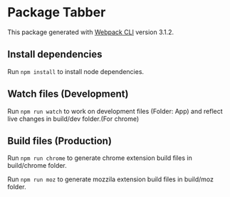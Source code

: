 # Package Tabber

This package generated with [Webpack CLI](https://webpack.js.org/) version 3.1.2.

## Install dependencies

Run `npm install` to install node dependencies.

## Watch files (Development)

Run `npm run watch` to work on development files (Folder: App) and reflect live changes in build/dev folder.(For chrome)

## Build files (Production)

Run `npm run chrome` to generate chrome extension build files in build/chrome folder.

Run `npm run moz` to generate mozzila extension build files in build/moz folder.
